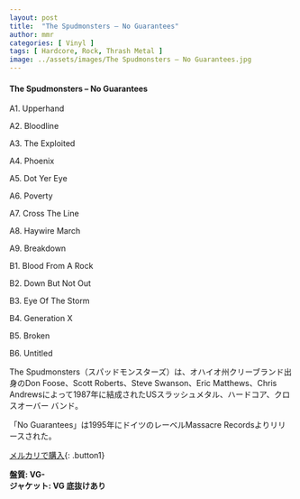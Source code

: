 ```yaml
---
layout: post
title:  "The Spudmonsters – No Guarantees"
author: mmr
categories: [ Vinyl ]
tags: [ Hardcore, Rock, Thrash Metal ]
image: ../assets/images/The Spudmonsters – No Guarantees.jpg
---
```


#### The Spudmonsters – No Guarantees

A1. Upperhand

A2. Bloodline

A3. The Exploited

A4. Phoenix

A5. Dot Yer Eye

A6. Poverty

A7. Cross The Line

A8. Haywire March

A9. Breakdown

B1. Blood From A Rock

B2. Down But Not Out

B3. Eye Of The Storm

B4. Generation X

B5. Broken

B6. Untitled


The Spudmonsters（スパッドモンスターズ）は、オハイオ州クリーブランド出身のDon Foose、Scott Roberts、Steve Swanson、Eric Matthews、Chris Andrewsによって1987年に結成されたUSスラッシュメタル、ハードコア、クロスオーバー バンド。

「No Guarantees」は1995年にドイツのレーベルMassacre Recordsよりリリースされた。

[メルカリで購入](https://jp.mercari.com/item/m95943993364){: .button1}

<div class="mt-4 mb-4 d-flex align-items-center">
<strong class="mr-1">盤質: VG-</strong>
</div>
<div class="mt-4 mb-4 d-flex align-items-center">
<strong class="mr-1">ジャケット: VG 底抜けあり</strong>
</div>
